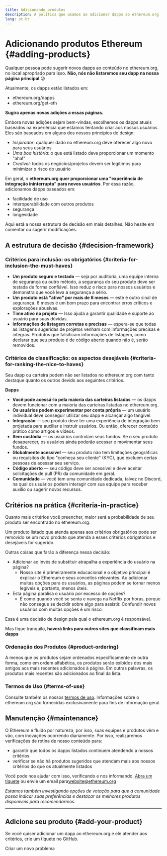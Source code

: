 ```yaml
---
title: Adicionando produtos
description: A política que usamos ao adicionar dapps ao ethereum.org
lang: pt-br
---
```


# Adicionando produtos Ethereum {#adding-products}

Qualquer pessoa pode sugerir novos dapps ao conteúdo no ethereum.org, no local apropriado para isso. **Não, nós não listaremos seu dapp na nossa página principal** 😜

Atualmente, os dapps estão listados em:

- ethereum.org/dapps
- ethereum.org/get-eth

**Sugira apenas novas adições a essas páginas.**

Embora novas adições sejam bem-vindas, escolhemos os dapps atuais baseados na experiência que estamos tentando criar aos nossos usuários. Eles são baseados em alguns dos nossos princípios de design:

- _Inspirador_: qualquer dado no ethereum.org deve oferecer algo novo para seus usuários
- _Uma boa história_: o que está listado deve proporcionar um momento "aha!"
- _Credível_: todos os negócios/projetos devem ser legítimos para minimizar o risco do usuário

Em geral, o **ethereum.org quer proporcionar uma "experiência de integração ininterrupta" para novos usuários**. Por essa razão, adicionamos dapps baseados em:

- facilidade de uso
- interoperabilidade com outros produtos
- segurança
- longevidade

Aqui está a nossa estrutura de decisão em mais detalhes. Não hesite em comentar ou sugerir modificações.

## A estrutura de decisão {#decision-framework}

### Critérios para inclusão: os obrigatórios {#criteria-for-inclusion-the-must-haves}

- **Um produto seguro e testado** — seja por auditoria, uma equipe interna de segurança ou outro método, a segurança do seu produto deve ser testada de forma confiável. Isso reduz o risco para nossos usuários e demonstra que você leva a segurança a sério.
- **Um produto está "ativo" por mais de 6 meses** — este é outro sinal de segurança. 6 meses é um bom prazo para encontrar erros críticos e explorações abusivas.
- **Time ativo no projeto** — Isso ajuda a garantir qualidade e suporte ao usuário para suas dúvidas.
- **Informações de listagem corretas e precisas** — espera-se que todas as listagens sugeridas de projetos venham com informações precisas e íntegras. Produtos que falsificam informações de listagem, como declarar que seu produto é de código aberto quando não é, serão removidos.

### Critérios de classificação: os aspectos desejáveis {#criteria-for-ranking-the-nice-to-haves}

Seu dapp ou carteira podem não ser listados no ethereum.org com tanto destaque quanto os outros devido aos seguintes critérios.

**Dapps**

- **Você pode acessá-lo pela maioria das carteiras listadas** — os dapps devem funcionar com a maioria das carteiras listadas no ethereum.org.
- **Os usuários podem experimentar por conta própria** — um usuário individual deve conseguir utilizar seu dapp e alcançar algo tangível.
- **Integração** — seu produto deve ter uma experiência de integração bem projetada para auxiliar e instruir usuários. Ou então, oferecer conteúdo prático como artigos e vídeos.
- **Sem custódia** — os usuários controlam seus fundos. Se o seu produto desaparecer, os usuários ainda poderão acessar e movimentar seus fundos.
- **Globalmente acessível** — seu produto não tem limitações geográficas ou requisitos do tipo "conheça seu cliente" (KYC), que excluem certas pessoas de acessar seu serviço.
- **Código aberto** — seu código deve ser acessível e deve aceitar solicitações de pull (PR) da comunidade em geral.
- **Comunidade** — você tem uma comunidade dedicada, talvez no Discord, na qual os usuários podem interagir com sua equipe para receber auxílio ou sugerir novos recursos.

## Critérios na prática {#criteria-in-practice}

Quanto mais critérios você preencher, maior será a probabilidade de seu produto ser encontrado no ethereum.org.

Um produto listado que atenda apenas aos critérios obrigatórios pode ser removido se um novo produto que atenda a esses critérios obrigatórios e desejáveis for sugerido.

Outras coisas que farão a diferença nessa decisão:

- Adicionar ao invés de substituir atrapalha a experiência do usuário na página?
  - Nosso site é primeiramente educacional e o objetivo principal é explicar o Ethereum e seus conceitos relevantes. Ao adicionar muitas opções para os usuários, as páginas podem se tornar menos legíveis e, portanto, menos úteis.
- Esta página paralisa o usuário por excesso de opções?
  - É como quando você se senta e navega na Netflix por horas, porque não consegue se decidir sobre algo para assistir. Confundir novos usuários com muitas opções é um risco.

Essa é uma decisão de design pela qual o ethereum.org é responsável.

Mas fique tranquilo, **haverá links para outros sites que classificam mais dapps**

### Ordenação dos Produtos {#product-ordering}

A menos que os produtos sejam ordenados especificamente de outra forma, como em ordem alfabética, os produtos serão exibidos dos mais antigos aos mais recentes adicionados à página. Em outras palavras, os produtos mais recentes são adicionados ao final da lista.

### Termos de Uso {#terms-of-use}

Consulte também os nossos [termos de uso](/terms-of-use/). Informações sobre o ethereum.org são fornecidas exclusivamente para fins de informação geral.

## Manutenção {#maintenance}

O Ethereum é fluido por natureza, por isso, suas equipes e produtos vêm e vão, com inovações ocorrendo diariamente. Por isso, realizaremos verificações de rotina de nosso conteúdo para:

- garantir que todos os dapps listados continuem atendendo a nossos critérios
- verificar se não há produtos sugeridos que atendam mais aos nossos critérios do que os atualmente listados

Você pode nos ajudar com isso, verificando e nos informando. [Abra um tíquete](https://github.com/ethereum/ethereum-org-website/issues/new?assignees=&labels=Type%3A+Feature&template=feature_request.yaml&title=) ou envie um email para[website@ethereum.org](mailto:website@ethereum.org)

_Estamos também investigando opções de votação para que a comunidade possa indicar suas preferências e destacar os melhores produtos disponíveis para recomendarmos._

---

## Adicione seu produto {#add-your-product}

Se você quiser adicionar um dapp ao ethereum.org e ele atender aos critérios, crie um tíquete no GitHub.

<ButtonLink to="https://github.com/ethereum/ethereum-org-website/issues/new?assignees=&labels=feature+%3Asparkles%3A%2Ccontent+%3Afountain_pen%3A&template=suggest_dapp.yaml">
  Criar um novo problema
</ButtonLink>
